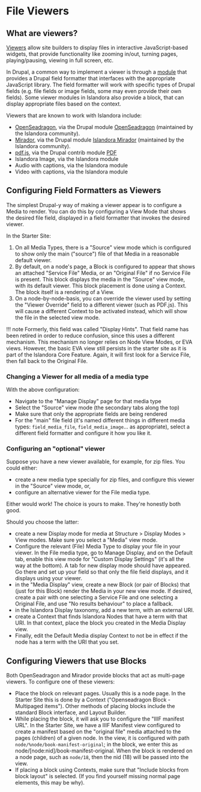 # File Viewers

## What are viewers?

[Viewers](../user-documentation/glossary#viewer) allow site builders to display files in interactive JavaScript-based widgets, that provide functionality like zooming in/out, turning pages, playing/pausing, viewing in full screen, etc.

In Drupal, a common way to implement a viewer is through a [module](glossary.md#module) that provides a Drupal field formatter that interfaces with the appropriate JavaScript library. The field formatter will work with specific types of Drupal fields (e.g. file fields or image fields, some may even provide their own fields). Some viewer modules in Islandora also provide a block, that can display appropriate files based on the context.

Viewers that are known to work with Islandora include:

* [OpenSeadragon](https://openseadragon.github.io/), via the Drupal module [OpenSeadragon](https://github.com/Islandora/openseadragon) (maintained by the Islandora community).
* [Mirador](https://projectmirador.org/), via the Drupal module [Islandora Mirador](https://github.com/Islandora/islandora_mirador/) (maintained by the Islandora community).
* [pdf.js](https://github.com/mozilla/pdf.js), via the Drupal contrib module [PDF](https://www.drupal.org/project/pdf)
* Islandora Image, via the Islandora module
* Audio with captions, via the Islandora module
* Video with captions, via the Islandora module


## Configuring Field Formatters as Viewers

The simplest Drupal-y way of making a viewer appear is to configure a Media to render. You can do this by configuring a View Mode that shows the desired file field, displayed in a field formatter that invokes the desired viewer.

In the Starter Site:

1. On all Media Types, there is a "Source" view mode which is configured to show only the main ("source") file of that Media in a reasonable default viewer.
1. By default, on a node's page, a Block is configured to appear that shows an attached "Service File" Media, or an "Original File" if no Service File is present. This block displays the media in the "Source" view mode, with its default viewer. This block placement is done using a Context. The block itself is a rendering of a View.
1. On a node-by-node-basis, you can override the viewer used by setting the "Viewer Override" field to a different viewer (such as PDF.js). This will cause a different Context to be activated instead, which will show the file in the selected view mode.

!!! note
    Formerly, this field was called "Display Hints". That field name has been retired in order to reduce confusion, since this uses a different mechanism. This mechanism no longer relies on Node View Modes, or EVA views. However, the basic EVA view still persists in the starter site as it is part of the Islandora Core Feature. Again, it will first look for a Service File, then fall back to the Original File.


### Changing a Viewer for all media of a media type

With the above configuration:

* Navigate to the "Manage Display" page for that media type
* Select the "Source" view mode (the secondary tabs along the top)
* Make sure that only the appropriate fields are being rendered
* For the "main" file field (it's named different things in different media types: `field_media_file`, `field_media_image`... as appropriate), select a different field formatter and configure it how you like it. 

### Configuring an "optional" viewer

Suppose you have a new viewer available, for example, for zip files. You could either:

* create a new media type specially for zip files, and configure this viewer in the "Source" view mode, or,
* configure an alternative viewer for the File media type.

Either would work! The choice is yours to make. They're honestly both good.

Should you choose the latter:

* create a new Display mode for media at Structure > Display Modes > View modes. Make sure you select a "Media" view mode.
* Configure the relevant (File) Media Type to display your file in your viewer.  In the File media type, go to Manage Display, and on the Default tab, enable this view mode for "Custom Display Settings" (it's all the way at the bottom). A tab for new display mode should have appeared. Go there and set up your field so that only the file field displays, and it displays using your viewer.
* in the "Media Display" view, create a new Block (or pair of Blocks) that (just for this Block) render the Media in your new view mode. If desired, create a pair with one selecting a Service File and one selecting a Original File, and use "No results behaviour" to place a fallback.
* in the Islandora Display taxonomy, add a new term, with an external URI.
* create a Context that finds Islandora Nodes that have a term with that URI.  In that context, place the block you created in the Media Display view. 
* Finally, edit the Default Media display Context to not be in effect if the node has a term with the URI that you set.


## Configuring Viewers that use Blocks

Both OpenSeadragon and Mirador provide blocks that act as multi-page viewers. To configure one of these viewers:

* Place the block on relevant pages. Usually this is a node page. In the Starter Site this is done by a Context ("Openseadragon Block - Multipaged items"). Other methods of placing blocks include the standard Block interface, and Layout Builder.
* While placing the block, it will ask you to configure the "IIIF manifest URL". In the Starter Site, we have a IIIF Manifest view configured to create a manifest based on the "original file" media attached to the pages (children) of a given node. In the view, it is configured with path `node/%node/book-manifest-original`; in the block, we enter this as node/[node:nid]/book-manifest-original. When the block is rendered on a node page, such as `node/18`, then the nid (18) will be passed into the view.
* If placing a block using Contexts, make sure that "Include blocks from block layout" is selected. (If you find yourself missing normal page elements, this may be why). 
